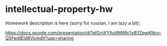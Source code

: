 # intellectual-property-hw

Homework description is here (sorry for russian, I am lazy a bit):

https://docs.google.com/presentation/d/1qlGrijXYlluil8tN9c1xIEfZpwKNcy-QSfwdIEld6Vo/edit?usp=sharing
